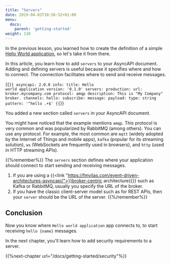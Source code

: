 ```yaml
---
title: "Servers"
date: 2019-04-03T10:56:52+01:00
menu:
  docs:
    parent: 'getting-started'
weight: 110
---
```


In the previous lesson, you learned how to create the definition of a simple [Hello World application](/docs/getting-started/hello-world), so let's take it from there.

In this article, you learn how to add `servers` to your AsyncAPI document. Adding and defining servers is useful because it specifies where and how to connect. The connection facilitates where to send and receive messages.


{{<code lang="yaml" lines="5-8">}}
asyncapi: 2.0.0
info:
  title: Hello world application
  version: '0.1.0'
servers:
  production:
    url: broker.mycompany.com
    protocol: amqp
    description: This is "My Company" broker.
channels:
  hello:
    subscribe:
      message:
        payload:
          type: string
          pattern: '^hello .+$'
{{</code>}}

You added a new section called `servers` in your AsyncAPI document.

You might have noticed that the example mentions `amqp`. This protocol is very common and was popularized by RabbitMQ (among others). You can use any protocol. For example, the most common are `mqtt` (widely adopted by the Internet of Things and mobile apps), `kafka` (popular for its streaming solution), `ws` (WebSockets are frequently used in browsers), and `http` (used in HTTP streaming APIs).

{{%remember%}}
The `servers` section defines where your application should connect to start sending and receiving messages. 

1. If you are using a {{<link "https://fmvilas.com/event-driven-architectures-asyncapi/">}}broker-centric architecture{{</link>}} such as Kafka or RabbitMQ, usually you specify the URL of the broker. 
2. If you have the classic client-server model such as for REST APIs, then your `server` should be the URL of the server.
{{%/remember%}}

## Conclusion

Now you know where `Hello world application` app connects to, to start receiving `hello {name}` messages.

In the next chapter, you'll learn how to add security requirements to a server.

{{%next-chapter url="/docs/getting-started/security"%}}
